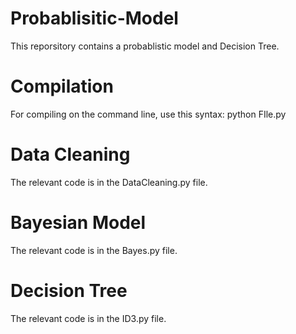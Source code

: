# Probablisitic-Model

This reporsitory contains a probablistic model and Decision Tree.

# Compilation
For compiling on the command line, use this syntax: python FIle.py

# Data Cleaning
The relevant code is in the DataCleaning.py file.

# Bayesian Model
The relevant code is in the Bayes.py file.

# Decision Tree
The relevant code is in the ID3.py file.
